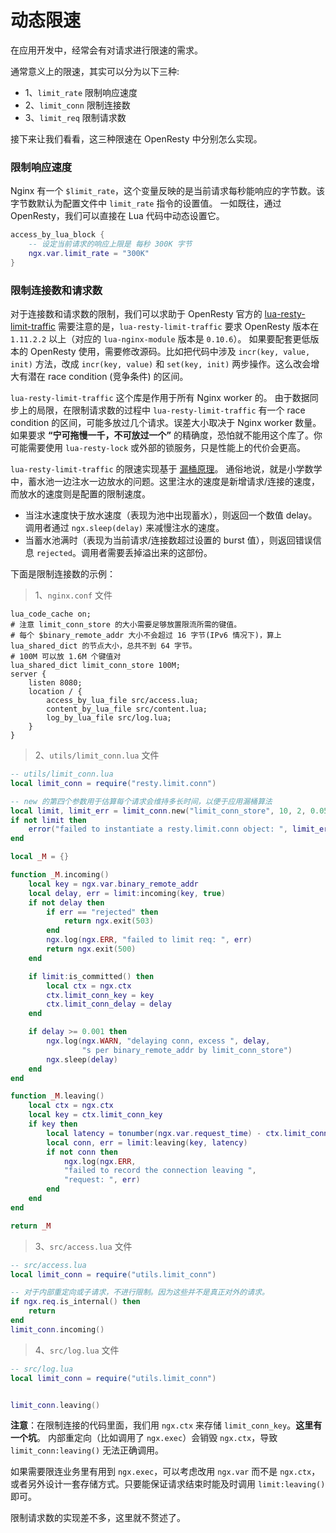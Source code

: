 # 动态限速

在应用开发中，经常会有对请求进行限速的需求。

通常意义上的限速，其实可以分为以下三种:
- 1、`limit_rate`  限制响应速度
- 2、`limit_conn`  限制连接数
- 3、`limit_req`   限制请求数

接下来让我们看看，这三种限速在 OpenResty 中分别怎么实现。

### 限制响应速度

Nginx 有一个 `$limit_rate`，这个变量反映的是当前请求每秒能响应的字节数。该字节数默认为配置文件中 `limit_rate` 指令的设置值。
一如既往，通过 OpenResty，我们可以直接在 Lua 代码中动态设置它。

```lua
access_by_lua_block {
    -- 设定当前请求的响应上限是 每秒 300K 字节
    ngx.var.limit_rate = "300K"
}
```

### 限制连接数和请求数

对于连接数和请求数的限制，我们可以求助于 OpenResty 官方的 [lua-resty-limit-traffic](https://github.com/openresty/lua-resty-limit-traffic)
需要注意的是，`lua-resty-limit-traffic` 要求 OpenResty 版本在 `1.11.2.2` 以上（对应的 `lua-nginx-module` 版本是 `0.10.6`）。
如果要配套更低版本的 OpenResty 使用，需要修改源码。比如把代码中涉及 `incr(key, value, init)` 方法，改成 `incr(key, value)` 和 `set(key, init)` 两步操作。这么改会增大有潜在 race condition (竞争条件) 的区间。

`lua-resty-limit-traffic` 这个库是作用于所有 Nginx worker 的。
由于数据同步上的局限，在限制请求数的过程中 `lua-resty-limit-traffic` 有一个 race condition 的区间，可能多放过几个请求。误差大小取决于 Nginx worker 数量。
如果要求 **“宁可拖慢一千，不可放过一个”** 的精确度，恐怕就不能用这个库了。你可能需要使用 `lua-resty-lock` 或外部的锁服务，只是性能上的代价会更高。

`lua-resty-limit-traffic` 的限速实现基于 [漏桶原理](https://en.wikipedia.org/wiki/Leaky_bucket#Concept_of_Operation)。
通俗地说，就是小学数学中，蓄水池一边注水一边放水的问题。这里注水的速度是新增请求/连接的速度，而放水的速度则是配置的限制速度。

- 当注水速度快于放水速度（表现为池中出现蓄水），则返回一个数值 delay。调用者通过 `ngx.sleep(delay)` 来减慢注水的速度。
- 当蓄水池满时（表现为当前请求/连接数超过设置的 burst 值），则返回错误信息 `rejected`。调用者需要丢掉溢出来的这部份。

下面是限制连接数的示例：

> 1、`nginx.conf` 文件
```nginx
lua_code_cache on;
# 注意 limit_conn_store 的大小需要足够放置限流所需的键值。
# 每个 $binary_remote_addr 大小不会超过 16 字节(IPv6 情况下)，算上 lua_shared_dict 的节点大小，总共不到 64 字节。
# 100M 可以放 1.6M 个键值对
lua_shared_dict limit_conn_store 100M;
server {
    listen 8080;
    location / {
        access_by_lua_file src/access.lua;
        content_by_lua_file src/content.lua;
        log_by_lua_file src/log.lua;
    }
}
```

> 2、`utils/limit_conn.lua` 文件
```lua
-- utils/limit_conn.lua
local limit_conn = require("resty.limit.conn")

-- new 的第四个参数用于估算每个请求会维持多长时间，以便于应用漏桶算法
local limit, limit_err = limit_conn.new("limit_conn_store", 10, 2, 0.05)
if not limit then
    error("failed to instantiate a resty.limit.conn object: ", limit_err)
end

local _M = {}

function _M.incoming()
    local key = ngx.var.binary_remote_addr
    local delay, err = limit:incoming(key, true)
    if not delay then
        if err == "rejected" then
            return ngx.exit(503)
        end
        ngx.log(ngx.ERR, "failed to limit req: ", err)
        return ngx.exit(500)
    end

    if limit:is_committed() then
        local ctx = ngx.ctx
        ctx.limit_conn_key = key
        ctx.limit_conn_delay = delay
    end

    if delay >= 0.001 then
        ngx.log(ngx.WARN, "delaying conn, excess ", delay,
                "s per binary_remote_addr by limit_conn_store")
        ngx.sleep(delay)
    end
end

function _M.leaving()
    local ctx = ngx.ctx
    local key = ctx.limit_conn_key
    if key then
        local latency = tonumber(ngx.var.request_time) - ctx.limit_conn_delay
        local conn, err = limit:leaving(key, latency)
        if not conn then
            ngx.log(ngx.ERR,
            "failed to record the connection leaving ",
            "request: ", err)
        end
    end
end

return _M
```

> 3、`src/access.lua` 文件
```lua
-- src/access.lua
local limit_conn = require("utils.limit_conn")

-- 对于内部重定向或子请求，不进行限制。因为这些并不是真正对外的请求。
if ngx.req.is_internal() then
    return
end
limit_conn.incoming()
```

> 4、`src/log.lua` 文件
```lua
-- src/log.lua
local limit_conn = require("utils.limit_conn")


limit_conn.leaving()
```

**注意**：在限制连接的代码里面，我们用 `ngx.ctx` 来存储 `limit_conn_key`。**这里有一个坑**。
内部重定向（比如调用了 `ngx.exec`）会销毁 `ngx.ctx`，导致 `limit_conn:leaving()` 无法正确调用。

如果需要限连业务里有用到 `ngx.exec`，可以考虑改用 `ngx.var` 而不是 `ngx.ctx`，或者另外设计一套存储方式。只要能保证请求结束时能及时调用 `limit:leaving()` 即可。

限制请求数的实现差不多，这里就不赘述了。
